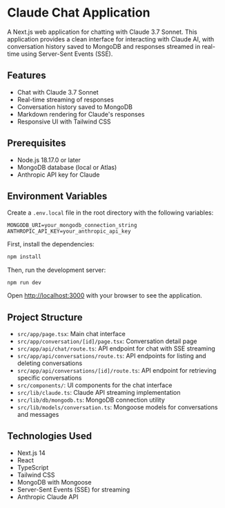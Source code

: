 # Claude Chat Application

A Next.js web application for chatting with Claude 3.7 Sonnet. This application provides a clean interface for interacting with Claude AI, with conversation history saved to MongoDB and responses streamed in real-time using Server-Sent Events (SSE).

## Features

- Chat with Claude 3.7 Sonnet
- Real-time streaming of responses
- Conversation history saved to MongoDB
- Markdown rendering for Claude's responses
- Responsive UI with Tailwind CSS

## Prerequisites

- Node.js 18.17.0 or later
- MongoDB database (local or Atlas)
- Anthropic API key for Claude

## Environment Variables

Create a `.env.local` file in the root directory with the following variables:

```
MONGODB_URI=your_mongodb_connection_string
ANTHROPIC_API_KEY=your_anthropic_api_key
```
First, install the dependencies:

```bash
npm install
```

Then, run the development server:
```
npm run dev
```

Open [http://localhost:3000](http://localhost:3000) with your browser to see the application.

## Project Structure
- `src/app/page.tsx`: Main chat interface
- `src/app/conversation/[id]/page.tsx`: Conversation detail page
- `src/app/api/chat/route.ts`: API endpoint for chat with SSE streaming
- `src/app/api/conversations/route.ts`: API endpoints for listing and deleting conversations
- `src/app/api/conversations/[id]/route.ts`: API endpoint for retrieving specific conversations
- `src/components/`: UI components for the chat interface
- `src/lib/claude.ts`: Claude API streaming implementation
- `src/lib/db/mongodb.ts`: MongoDB connection utility
- `src/lib/models/conversation.ts`: Mongoose models for conversations and messages

## Technologies Used
- Next.js 14
- React
- TypeScript
- Tailwind CSS
- MongoDB with Mongoose
- Server-Sent Events (SSE) for streaming
- Anthropic Claude API

